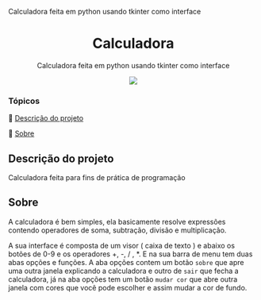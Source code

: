 Calculadora feita em python usando tkinter como interface
<h1 align="center"> Calculadora </h1>
<p align="center">
Calculadora feita em python usando tkinter como interface
</p>
<p align="center" >
<img src="http://img.shields.io/static/v1?label=STATUS&message=CONCLUIDO&color=RED&style=for-the-badge"/>
</p>

### Tópicos 

:small_blue_diamond: [Descrição do projeto](#descrição-do-projeto)

:small_blue_diamond: [Sobre](#sobre)


## Descrição do projeto
  Calculadora feita para fins de prática de programação
    
## Sobre

 A calculadora é bem simples, ela basicamente resolve expressões contendo operadores de soma, subtração, divisão e multiplicação.

 A sua interface é composta de um visor ( caixa de texto ) e abaixo os botões de 0-9 e os operadores +, -, / , *. E na sua barra de menu tem duas abas opções e funções. A aba opções contem um botão `sobre` que apre uma outra janela explicando a calculadora e outro de `sair` que fecha a calculadora, já na aba opções tem um botão `mudar cor` que abre outra janela com cores que você pode escolher e assim mudar a cor de fundo.
